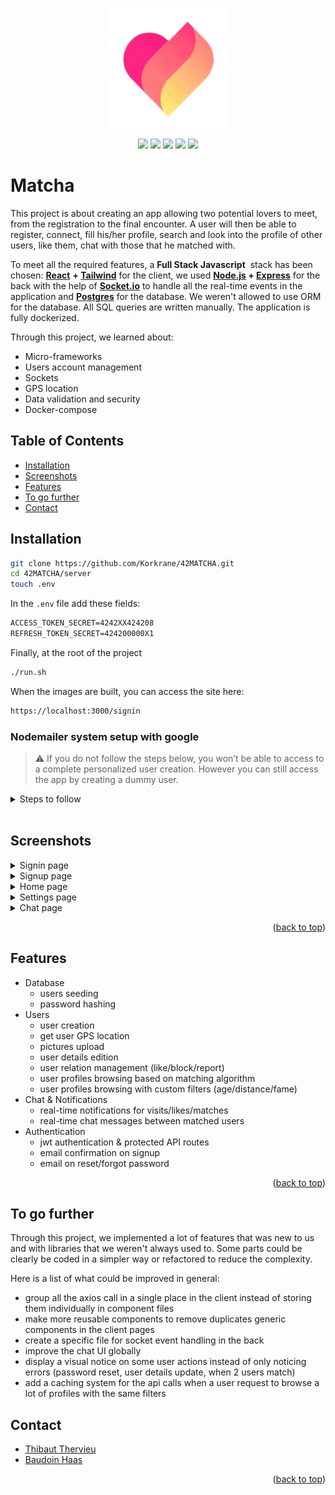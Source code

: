 
<a name="readme-top"></a>

<p align="center">
  <img src="/client/public/android-chrome-192x192.png" />
</p>
<p align="center">
  <img src="https://img.shields.io/badge/node.js-6DA55F?style=for-the-badge&logo=node.js&logoColor=white" />
 <img src="https://img.shields.io/badge/postgres-%23316192.svg?style=for-the-badge&logo=postgresql&logoColor=white" />
 <img src="https://img.shields.io/badge/Socket.io-black?style=for-the-badge&logo=socket.io&badgeColor=010101" />
 <img src="https://img.shields.io/badge/react-%2320232a.svg?style=for-the-badge&logo=react&logoColor=%2361DAFB" />
 <img src="https://img.shields.io/badge/tailwindcss-%2338B2AC.svg?style=for-the-badge&logo=tailwind-css&logoColor=white" />
</p>

# Matcha

This project is about creating an app allowing two potential lovers to meet, from the registration to the final encounter. A user will then be able to register, connect, fill his/her profile, search and look into the profile of other users, like them, chat with those that he matched with.

To meet all the required features, a **Full Stack Javascript**
 stack has been chosen: **[React](https://reactjs.org/)** **+ [Tailwind](https://tailwindcss.com/)** for the client, we used **[Node.js](https://nodejs.org/en/) + [Express](https://expressjs.com/)** for the back with the help of **[Socket.io](http://Socket.io)** to handle all the real-time events in the application and **[Postgres]()** for the database. We weren't allowed to use ORM for the database. All SQL queries are written manually. The application is fully dockerized.

Through this project, we learned about:

- Micro-frameworks
- Users account management
- Sockets
- GPS location
- Data validation and security
- Docker-compose

## Table of Contents

- [Installation](#installation)
- [Screenshots](#screenshots)
- [Features](#features)
- [To go further](#to-go-further)
- [Contact](#contact)

## Installation

```bash
git clone https://github.com/Korkrane/42MATCHA.git
cd 42MATCHA/server
touch .env
```

In the `.env` file add these fields:

```txt
ACCESS_TOKEN_SECRET=4242XX424208
REFRESH_TOKEN_SECRET=424200000X1

```

Finally, at the root of the project

```txt
./run.sh
```

When the images are built, you can access the site here:

```txt
https://localhost:3000/signin
```

### Nodemailer system setup with google

> ⚠️ If you do not follow the steps below, you won’t be able to access to a complete personalized user creation. However you can still access the app by creating a dummy user.

<details>
<summary>Steps to follow</summary>

1. Go to your google account settings

    ![Untitled](assets/images/mailSetup/nodemailer_step1.png)

2. Go to the `Security` settings

    ![Untitled](assets/images/mailSetup/nodemailer_step2.png)

3. Click on `App passwords`

   ![Untitled](assets/images/mailSetup/nodemailer_step3.png)

4. Click on Select app and then Other, you can call it matcha for example

    ![Untitled](assets/images/mailSetup/nodemailer_step4.png)

5. Save the generated password

    ![Untitled](assets/images/mailSetup/nodemailer_step5.png)

6. add these variables to your `/server/.env`

```bash
NODEMAILER_USER=google_email_address
NODEMAILER_PASS=google_app_password
```

<p align="right">(<a href="#readme-top">back to top</a>)</p>

</details>
<br>

## Screenshots

<details>
<summary>Signin page</summary>

 ![Untitled](assets/images/screenshots/signin.png)
</details>

<details>
<summary>Signup page</summary>

 ![Untitled](assets/images/screenshots/signup.png)
</details>

<details>
  <summary>Home page</summary>
  <details>
    <summary>mobile view</summary>
      <div align="center">
        <img src="assets/images/screenshots/home_mobile.png" height="400">
        <img src="assets/images/screenshots/searchfilters_mobile.png" height="400">
      </div>
  </details>
  <details>
    <summary>desktop view</summary>
    <img src="assets/images/screenshots/home_desktop.png" width="600">
  </details>
</details>

<details>
  <summary>Settings page</summary>
  <details>
    <summary>mobile view</summary>
      <div align="center">
        <img src="assets/images/screenshots/settings_mobile.png" height="400">
        <img src="assets/images/screenshots/settingsUserslist_mobile.png" height="400">
      </div>
  </details>
  <details>
    <summary>desktop view</summary>
     <img src="assets/images/screenshots/settings_desktop.png" width="600">
  </details>
</details>

<details>
  <summary>Chat page</summary>
  <div align="center">
    <img src="assets/images/screenshots/chatlist_mobile.png" height="400">
    <img src="assets/images/screenshots/chat_mobile.png" height="400">
  </div>

</details>

<p align="right">(<a href="#readme-top">back to top</a>)</p>

## Features

- Database
    - users seeding
    - password hashing
- Users
    - user creation
    - get user GPS location
    - pictures upload
    - user details edition
    - user relation management (like/block/report)
    - user profiles browsing based on matching algorithm
    - user profiles browsing with custom filters (age/distance/fame)
- Chat & Notifications
    - real-time notifications for visits/likes/matches
    - real-time chat messages between matched users
- Authentication
    - jwt authentication & protected API routes
    - email confirmation on signup
    - email on reset/forgot password

<p align="right">(<a href="#readme-top">back to top</a>)</p>

## To go further

Through this project, we implemented a lot of features that was new to us and with libraries that we weren't always used to. Some parts could be clearly be coded in a simpler way or refactored to reduce the complexity.

Here is a list of what could be improved in general:

- group all the axios call in a single place in the client instead of storing them individually in component files
- make more reusable components to remove duplicates generic components in the client pages
- create a specific file for socket event handling in the back
- improve the chat UI globally
- display a visual notice on some user actions instead of only noticing errors (password reset, user details update, when 2 users match)
- add a caching system for the api calls when a user request to browse a lot of profiles with the same filters

## Contact

- [Thibaut Thervieu](https://github.com/thervieu)
- [Baudoin Haas](https://github.com/Korkrane)

<p align="right">(<a href="#readme-top">back to top</a>)</p>
